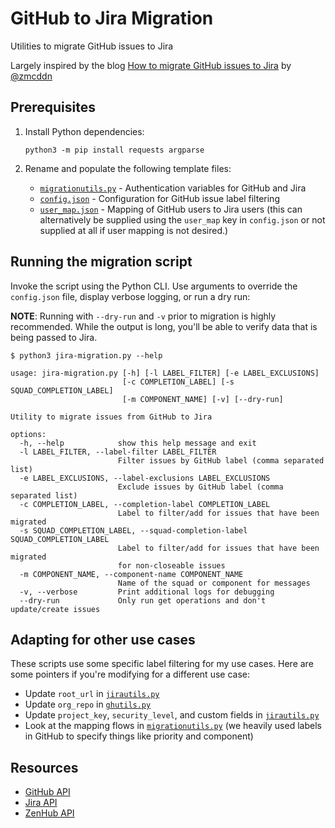 # GitHub to Jira Migration

Utilities to migrate GitHub issues to Jira

Largely inspired by the blog
[How to migrate GitHub issues to Jira](https://zmcddn.github.io/how-to-migrate-github-issues-to-jira.html) by
[@zmcddn](https://github.com/zmcddn)

## Prerequisites

1. Install Python dependencies:

   ```shell
   python3 -m pip install requests argparse
   ```

2. Rename and populate the following template files:

   - [`migrationutils.py`](migrationauth_template.py) - Authentication variables for GitHub and Jira
   - [`config.json`](config_template.json) - Configuration for GitHub issue label filtering
   - [`user_map.json`](user_map_template.json) - Mapping of GitHub users to Jira users (this can alternatively be
     supplied using the `user_map` key in `config.json` or not supplied at all if user mapping is not desired.)

## Running the migration script

Invoke the script using the Python CLI. Use arguments to override the `config.json` file, display verbose logging, or
run a dry run:

**NOTE**: Running with `--dry-run` and `-v` prior to migration is highly recommended. While the output is long, you'll
be able to verify data that is being passed to Jira.

```
$ python3 jira-migration.py --help

usage: jira-migration.py [-h] [-l LABEL_FILTER] [-e LABEL_EXCLUSIONS]
                         [-c COMPLETION_LABEL] [-s SQUAD_COMPLETION_LABEL]
                         [-m COMPONENT_NAME] [-v] [--dry-run]

Utility to migrate issues from GitHub to Jira

options:
  -h, --help            show this help message and exit
  -l LABEL_FILTER, --label-filter LABEL_FILTER
                        Filter issues by GitHub label (comma separated list)
  -e LABEL_EXCLUSIONS, --label-exclusions LABEL_EXCLUSIONS
                        Exclude issues by GitHub label (comma separated list)
  -c COMPLETION_LABEL, --completion-label COMPLETION_LABEL
                        Label to filter/add for issues that have been migrated
  -s SQUAD_COMPLETION_LABEL, --squad-completion-label SQUAD_COMPLETION_LABEL
                        Label to filter/add for issues that have been migrated
                        for non-closeable issues
  -m COMPONENT_NAME, --component-name COMPONENT_NAME
                        Name of the squad or component for messages
  -v, --verbose         Print additional logs for debugging
  --dry-run             Only run get operations and don't update/create issues
```

## Adapting for other use cases

These scripts use some specific label filtering for my use cases. Here are some pointers if you're modifying for a
different use case:

- Update `root_url` in [`jirautils.py`](utils/jirautils.py)
- Update `org_repo` in [`ghutils.py`](utils/ghutils.py)
- Update `project_key`, `security_level`, and custom fields in [`jirautils.py`](utils/jirautils.py)
- Look at the mapping flows in [`migrationutils.py`](utils/migrationutils.py) (we heavily used labels in GitHub to
  specify things like priority and component)

## Resources

- [GitHub API](https://docs.github.com/en/rest)
- [Jira API](https://docs.atlassian.com/software/jira/docs/api/REST/latest)
- [ZenHub API](https://developers.zenhub.com/graphql-api-docs/getting-started)

